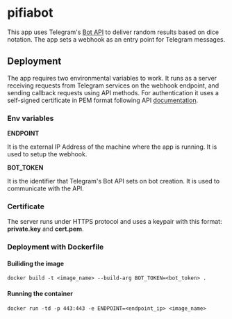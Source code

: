 # pifiabot

This app uses Telegram's [Bot API](https://core.telegram.org/bots/api) to deliver random results based on dice notation. The app sets a webhook as an entry point for Telegram messages.

## Deployment

The app requires two environmental variables to work. It runs as a server receiving requests from Telegram services on the webhook endpoint, and sending callback requests using API methods. For authentication it uses a self-signed certificate in PEM format following API [documentation](https://core.telegram.org/bots/self-signed).

### Env variables

**ENDPOINT**

It is the external IP Address of the machine where the app is running. It is used to setup the webhook.

**BOT_TOKEN**

It is the identifier that Telegram's Bot API sets on bot creation. It is used to communicate with the API.

### Certificate

The server runs under HTTPS protocol and uses a keypair with this format: __private.key__ and __cert.pem__.

### Deployment with Dockerfile

#### Builiding the image

```docker build -t <image_name> --build-arg BOT_TOKEN=<bot_token> .```

#### Running the container

```docker run -td -p 443:443 -e ENDPOINT=<endpoint_ip> <image_name>```

